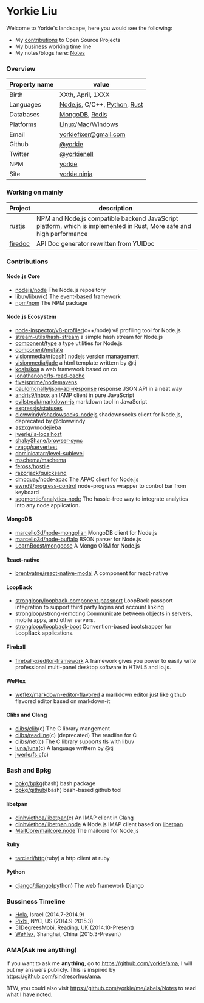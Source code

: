 Yorkie Liu
======================================

Welcome to Yorkie's landscape, here you would see the following:

- My [contributions](#contributions) to Open Source Projects
- My [business](#bussiness-timeline) working time line
- My notes/blogs here: [Notes](https://github.com/yorkie/me/labels/Notes)

### Overview

| Property name | value |
|---------------|-------|
| Birth         | XXth, April, 1XXX |
| Languages     | [Node.js](http://nodejs.org), C/C++, [Python](https://www.python.org/), [Rust](http://www.rust-lang.org/) |
| Databases     | [MongoDB](https://www.mongodb.com/), [Redis](http://redis.io) |
| Platforms     | [Linux](https://github.com/torvalds/linux)/[Mac](https://www.apple.com)/Windows |
| Email         | [yorkiefixer@gmail.com](mailto://yorkiefixer@gmail.com) |
| Github        | [@yorkie](https://github.com/yorkie) |
| Twitter       | [@yorkienell](https://twitter.com/yorkienell) |
| NPM           | [yorkie](https://www.npmjs.org/~yorkie) |
| Site          | [yorkie.ninja](http://yorkie.ninja/) |

### Working on mainly

| Project | description |
|---------|-------------|
| [rustjs](https://github.com/yorkie/rust.js) | NPM and Node.js compatible backend JavaScript platform, which is implemented in Rust, More safe and high performance |
| [firedoc](https://github.com/fireball-x/firedoc) | API Doc generator rewritten from YUIDoc |

### Contributions

#### Node.js Core

- [nodejs/node](https://github.com/nodejs/node/commits?author=yorkie) The Node.js repository
- [libuv/libuv](https://github.com/libuv/libuv/commits?author=yorkie)(c) The event-based framework
- [npm/npm](https://github.com/npm/npm/commits?author=yorkie) The NPM package

#### Node.js Ecosystem

- [node-inspector/v8-profiler](https://github.com/node-inspector/v8-profiler/commits?author=yorkie)(c++/node) v8 profiling tool for Node.js
- [stream-utils/hash-stream](https://github.com/stream-utils/hash-stream/commits?author=yorkie) a simple hash stream for Node.js
- [component/type](https://github.com/component/type/commits?author=yorkie) a type utilities for Node.js
- [component/mutate](https://github.com/component/mutate/commits?author=yorkie)
- [visionmedia/n](https://github.com/visionmedia/n/commits?author=yorkie)(bash) nodejs version management
- [visionmedia/jade](https://github.com/visionmedia/jade/commits?author=yorkie) a html template writtern by @tj
- [koajs/koa](https://github.com/koajs/koa/commits?author=yorkie) a web framework based on co
- [jonathanong/fs-read-cache](https://github.com/jonathanong/fs-read-cache/commits?author=yorkie)
- [fiveisprime/nodemavens](https://github.com/fiveisprime/nodemavens/commits?author=yorkie)
- [paulomcnally/json-api-response](https://github.com/paulomcnally/json-api-response/commits?author=yorkie) response JSON API in a neat way
- [andris9/inbox](https://github.com/andris9/inbox/commits?author=yorkie) an IAMP client in pure JavaScript
- [evilstreak/markdown-js](https://github.com/evilstreak/markdown-js/commits?author=yorkie) markdown tool in JavaScript
- [expressjs/statuses](https://github.com/expressjs/statuses/commits?author=yorkie)
- [clowwindy/shadowsocks-nodejs](https://github.com/clowwindy/shadowsocks-nodejs/commits?author=yorkie) shadownsocks client for Node.js, deprecated by @clowwindy
- [aszxqw/nodejieba](https://github.com/aszxqw/nodejieba/commits/master?author=yorkie)
- [jwerle/is-localhost](https://github.com/jwerle/is-localhost/commits?author=yorkie)
- [shakyShane/browser-sync](https://github.com/shakyShane/browser-sync/commits?author=yorkie)
- [rvagg/servertest](https://github.com/rvagg/servertest/commits?author=yorkie)
- [dominicatarr/level-sublevel](https://github.com/dominicatarr/level-sublevel/commits?author=yorkie)
- [mschema/mschema](https://github.com/mschema/mschema/commits?author=yorkie)
- [feross/hostile](https://github.com/feross/hostile/commits?author=yorkie)
- [razorjack/quicksand](https://github.com/razorjack/quicksand/commits?author=yorkie)
- [dmcquay/node-apac](https://github.com/dmcquay/node-apac/commits?author=yorkie) The APAC client for Node.js
- [ewnd9/progress-control](https://github.com/ewnd9/progress-control/commits/master?author=yorkie) node-progress wrapper to control bar from keyboard
- [segmentio/analytics-node](https://github.com/segmentio/analytics-node/commits/master?author=yorkie) The hassle-free way to integrate analytics into any node application.

#### MongoDB

- [marcello3d/node-mongolian](https://github.com/marcello3d/node-mongolian/commits?author=yorkie) MongoDB client for Node.js
- [marcello3d/node-buffalo](https://github.com/marcello3d/node-buffalo/commits?author=yorkie) BSON parser for Node.js
- [LearnBoost/mongoose](https://github.com/LearnBoost/mongoose/commits?author=yorkie) A Mongo ORM for Node.js

#### React-native

- [brentvatne/react-native-modal](https://github.com/brentvatne/react-native-modal/commits?author=yorkie) A <Modal /> component for react-native

#### LoopBack

- [strongloop/loopback-component-passport](https://github.com/strongloop/loopback-component-passport/commits?author=yorkie) LoopBack passport integration to support third party logins and account linking
- [strongloop/strong-remoting](https://github.com/strongloop/strong-remoting/commits?author=yorkie) Communicate between objects in servers, mobile apps, and other servers.
- [strongloop/loopback-boot](https://github.com/strongloop/loopback-boot/commits/master?author=yorkie) Convention-based bootstrapper for LoopBack applications.

#### Fireball

- [fireball-x/editor-framework](https://github.com/fireball-x/editor-framework/commits?author=yorkie) A framework gives you power to easily write professional multi-panel desktop software in HTML5 and io.js.

#### WeFlex

- [weflex/markdown-editor-flavored](https://github.com/weflex/markdown-editor-flavored/commits?author=yorkie) a markdown editor just like github flavored editor based on markdown-it

#### Clibs and Clang

- [clibs/clib](https://github.com/clibs/clib/commits?author=yorkie)(c) The C library mangement
- [clibs/readline](https://github.com/clibs/readline/commits?author=yorkie)(c) (deprecated) The readline for C
- [clibs/net](https://github.com/clibs/net/commits?author=yorkie)(c) The C library supports tls with libuv
- [luna/luna](https://github.com/luna/luna/commits?author=yorkie)(c) A language writtern by @tj
- [jwerle/fs.c](https://github.com/jwerle/fs.c/commits?author=yorkie)(c) 

### Bash and Bpkg

- [bpkg/bpkg](https://github.com/bpkg/bpkg/commits?author=yorkie)(bash) bash package
- [bpkg/github](https://github.com/bpkg/github/commits?author=yorkie)(bash) bash-based github tool

#### libetpan

- [dinhviethoa/libetpan](https://github.com/dinhviethoa/libetpan/commits?author=yorkie)(c) An IMAP client in Clang
- [dinhviethoa/libetpan.node](https://github.com/dinhviethoa/libetpan.node/commits?author=yorkie) A Node.js IMAP client based on [libetpan](https://github.com/dinhviethoa/libetpan)
- [MailCore/mailcore.node](https://github.com/MailCore/mailcore.node/commits/master?author=yorkie) The mailcore for Node.js

#### Ruby

- [tarcieri/http](https://github.com/tarcieri/http/commits?author=yorkie)(ruby) a http client at ruby

#### Python

- [django/django](https://github.com/django/django/commits/master?author=yorkie)(python) The web framework Django

### Bussiness Timeline

* [Hola](http://hola.org/), Israel (2014.7-2014.9)
* [Pixbi](https://github.com/pixbi), NYC, US (2014.9-2015.3)
* [51DegreesMobi](https://github.com/51Degreesmobi), Reading, UK (2014.10-Present)
* [WeFlex](https://github.com/weflex), Shanghai, China (2015.3-Present)

### AMA(Ask me anything)

If you want to ask me **anything**, go to https://github.com/yorkie/ama, I will put my answers
publicly. This is inspired by https://github.com/sindresorhus/ama.

BTW, you could also visit https://github.com/yorkie/me/labels/Notes to read what I have noted.
